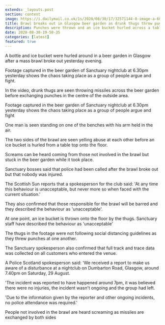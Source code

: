 ```yaml
---
extends: _layouts.post
section: content
image: https://i.dailymail.co.uk/1s/2020/08/30/17/32571144-0-image-a-60_1598804683202.jpg 
title: Brawl breaks out in Glasgow beer garden as drunk thugs throw punches and ice bucket across a table 
description: Punches were thrown and an ice bucket hurled across a table at the Sanctuary nightclub's beer garden yesterday in Glasgow after a mass brawl broke out leaving bystanders screaming. 
date: 2020-08-30-19-50-35 
categories: [latest] 
featured: true 
--- 
```

A bottle and ice bucket were hurled around in a beer garden in Glasgow after a mass brawl broke out yesterday evening.

Footage captured in the beer garden of Sanctuary nightclub at 6.30pm yesterday shows the chaos taking place as a group of people argue and fight.

In the video, drunk thugs are seen throwing missiles across the beer garden before exchanging punches in the centre of the outside area.

Footage captured in the beer garden of Sanctuary nightclub at 6.30pm yesterday shows the chaos taking place as a group of people argue and fight

One man is seen standing on one of the benches with his arm held in the air. 

The two sides of the brawl are seen yelling abuse at each other before an ice bucket is hurled from a table top onto the floor. 

Screams can be heard coming from those not involved in the brawl but stuck in the beer garden while it took place. 

Sanctuary bosses said that police had been called after the brawl broke out but that nobody was injured. 

The Scottish Sun reports that a spokesperson for the club said: 'At any time this behaviour is unacceptable, but never more so when faced with the current situation.'

They also confirmed that those responsible for the brawl will be barred and they described the behaviour as 'unacceptable'. 

At one point, an ice bucket is thrown onto the floor by the thugs. Sanctuary staff have described the behaviour as 'unacceptable'

The thugs in the footage were not following social distancing guidelines as they threw punches at one another. 

The Sanctuary spokesperson also confirmed that full track and trace data was collected on all customers who entered the venue. 

A Police Scotland spokesperson said: 'We received a report to make us aware of a disturbance at a nightclub on Dumbarton Road, Glasgow, around 7.40pm on Saturday, 29 August.

'The incident was reported to have happened around 7pm, it was believed there were no injuries, the incident wasn't ongoing and the group had left.

'Due to the information given by the reporter and other ongoing incidents, no police attendance was required.'

People not involved in the brawl are heard screaming as missiles are exchanged by both sides

